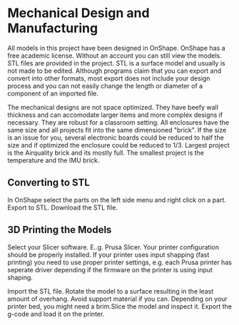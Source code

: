 # Mechanical Design and Manufacturing
All models in this project have been designed in OnShape. OnShape has a free academic license. Without an account you can still view the models. STL files are provided in the project. STL is a surface model and usually is not made to be edited. Although programs claim that you can export and convert into other formats, most export does not include your design process and you can not easily change the length or diameter of a component of an imported file.

The mechanical designs are not space optimized. They have beefy wall thickness and can accomodate larger items and more complex designs if necessary. They are robust for a classroom setting. All enclosures have the same size and all projects fit into the same dimensioned "brick". If the size is an issue for you, several electronic boards could be reduced to half the size and if optimized the enclosure could be reduced to 1/3. Largest project is the Airquality brick and its mostly full. The smallest project is the temperature and the IMU brick.

## Converting to STL
In OnShape select the parts on the left side menu and right click on a part. Export to STL. Download the STL file.

## 3D Printing the Models
Select your Slicer software. E..g. Prusa Slicer. Your printer configuration should be properly installed. If your printer uses input shapping (fast printing) you need to use proper printer settings, e.g. each Prusa printer has seperate driver depending if the firmware on the printer is using input shaping.

Import the STL file. Rotate the model to a surface resulting in the least amount of overhang. Avoid support material if you can. Depending on your printer bed, you might need a brim.Slice the model and inspect it. Export the g-code and load it on the printer.
